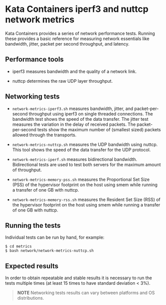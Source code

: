 # Kata Containers iperf3 and nuttcp network metrics

Kata Containers provides a series of network performance tests. Running these provides
a basic reference for measuring  network essentials like bandwidth, jitter,
packet per second throughput, and latency.

## Performance tools

- iperf3 measures bandwidth and the quality of a network link.

- nuttcp determines the raw UDP layer throughput.

## Networking tests

- `network-metrics-iperf3.sh` measures bandwidth, jitter,
and packet-per-second throughput using iperf3 on single threaded connections. The
bandwidth test shows the speed of the data transfer. The jitter test measures the
variation in the delay of received packets. The packet-per-second tests show the
maximum number of (smallest sized) packets allowed through the transports.

- `network-metrics-nuttcp.sh` measures the UDP bandwidth using nuttcp. This tool
shows the speed of the data transfer for the UDP protocol.

- `network-metrics-iperf.sh` measures bidirectional bandwidth. Bidirectional tests
are used to test both servers for the maximum amount of throughput.
 
- `network-metrics-memory-pss.sh` measures the Proportional Set Size (PSS) of the hypervisor footprint on the host using smem
while running a transfer of one GB with nuttcp.

- `network-metrics-memory-rss.sh` measures the Resident Set Size (RSS) of the hypervisor footprint on the host using smem
while running a transfer of one GB with nuttcp.

## Running the tests

Individual tests can be run by hand, for example:

```
$ cd metrics
$ bash network/network-metrics-nuttcp.sh
```

## Expected results

In order to obtain repeatable and stable results it is necessary to run the
tests multiple times (at least 15 times to have standard deviation < 3%).

> **NOTE** Networking tests results can vary between platforms and OS
> distributions.
